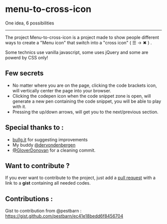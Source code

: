 # menu-to-cross-icon
One idea, 6 possibilities

---

The project Menu-to-cross-icon is a project made to show people different ways to create a "Menu icon" that switch into a "cross icon" ( ☰ -> ✖ ) . 

Some technics use vanilla javascript, some uses jQuery and some are powerd by CSS only!

## Few secrets 
- No matter where you are on the page, clicking the code brackets icon, will vertically center the page into your browser.
- Clicking the codepen icon when the code snippet zone is open, will generate a new pen containing the code snippet, you will be able to play with it.
- Pressing the up/down arrows, will get you to the next/previous section. 

## Special thanks to : 
- [bullg.it](http://bullg.it) for suggesting improvements
- My buddy [@dervondenbergen](http://twitter.com/dervondenbergen) 
- [@GloverDonovan](https://github.com/GloverDonovan) for a cleaning commit.

## Want to contribute ? 
If you ever want to contribute to the project, just add a [pull request](https://github.com/LukyVj/menu-to-cross-icon/pulls) with a link to a **gist** containing all needed codes. 


## Contributions : 
Gist to contribution from @pestbarn : https://gist.github.com/pestbarn/ec41e18bedd6f8456704
